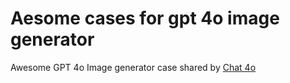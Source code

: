 # Aesome cases for gpt 4o image generator
Awesome GPT 4o Image generator case shared by [Chat 4o](https://chat4o.ai/)

